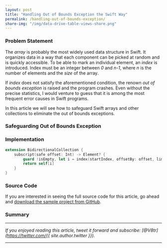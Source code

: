 ```yaml
---
layout: post
title: "Handling Out of Bounds Exception the Swift Way"
permalink: /handling-out-of-bounds-exception/
share-img: "/img/data-drive-table-views-share.png"
---
```


### Problem Statement

The *array* is probably the most widely used data structure in Swift. It organizes data in a way that each component can be picked at random and is quickly accessible. To be able to mark an individual element, an *index* is introduced. Index must be an integer between *0* and *n-1*, where *n* is the number of elements and the *size* of the array.

If *index* does not satisfy the aforementioned condition, the renown *out of bounds exception* is raised and the program crashes. Even without the precise statistics, I would venture to guess that it is among the most frequent error causes in Swift programs.

In this article we will see how to safeguard Swift arrays and other collections to eliminate the out of bounds exceptions.

### Safeguarding Out of Bounds Exception



### Implementation

```swift
extension BidirectionalCollection {
    subscript(safe offset: Int) -> Element? {
        guard !isEmpty, let i = index(startIndex, offsetBy: offset, limitedBy: index(before: endIndex)) else { return nil }
        return self[i]
    }
}
```

### Source Code

If you are interested in seeing the full source code for this article, go ahead and [download the sample project from GitHub](https://github.com/V8tr/PluginTableViewController).

### Summary


---

*If you enjoyed reading this article, tweet it forward and subscribe: [@V8tr](https://twitter.com/{{ site.author.twitter }}).*

---

[starter-repo]: https://github.com/V8tr/CollectionViewGridLayout-Starter
[final-repo]: https://github.com/V8tr/CollectionViewGridLayout-Final